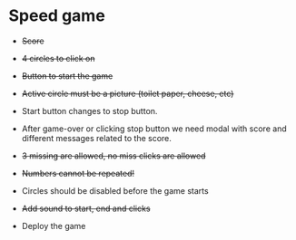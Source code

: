 # Speed game
- ~~Score~~

- ~~4 circles to click on~~

- ~~Button to start the game~~

- ~~Active circle must be a picture (toilet paper, cheese, etc)~~

- Start button changes to stop button.

- After game-over or clicking stop button we need modal with score and different messages related to the score.

- ~~3 missing are allowed, no miss clicks are allowed~~

- ~~Numbers cannot be repeated!~~

- Circles should be disabled before the game starts

- ~~Add sound to start, end and clicks~~

- Deploy the game